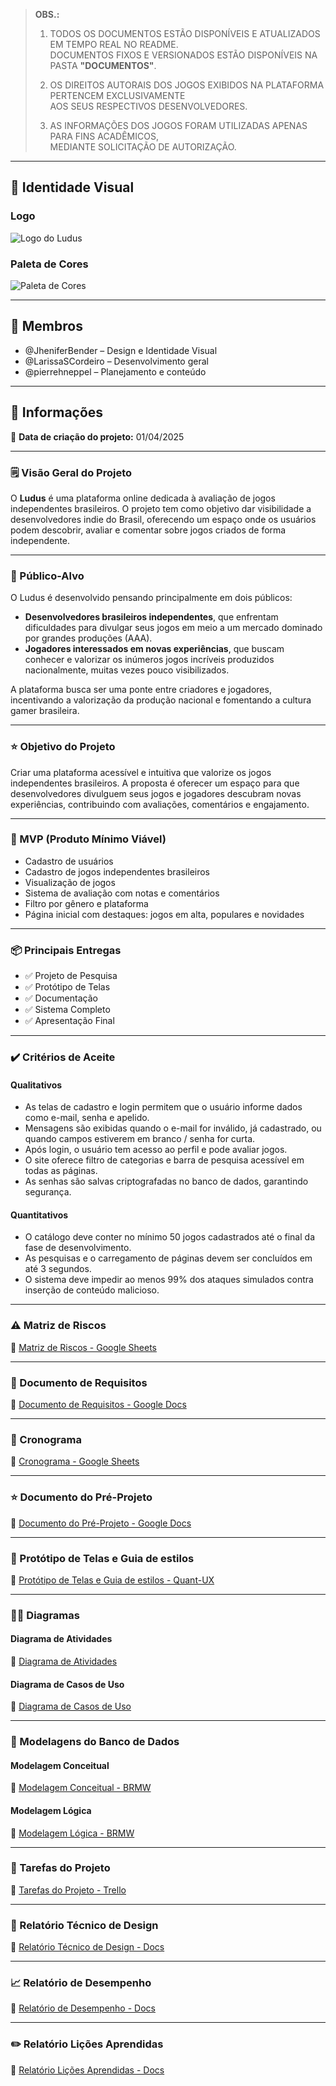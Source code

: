 > **OBS.:**
> 1. TODOS OS DOCUMENTOS ESTÃO DISPONÍVEIS E ATUALIZADOS EM TEMPO REAL NO README.  
>    DOCUMENTOS FIXOS E VERSIONADOS ESTÃO DISPONÍVEIS NA PASTA **"DOCUMENTOS"**.
> 
> 2. OS DIREITOS AUTORAIS DOS JOGOS EXIBIDOS NA PLATAFORMA PERTENCEM EXCLUSIVAMENTE  
>    AOS SEUS RESPECTIVOS DESENVOLVEDORES.
> 
> 3. AS INFORMAÇÕES DOS JOGOS FORAM UTILIZADAS APENAS PARA FINS ACADÊMICOS,  
>    MEDIANTE SOLICITAÇÃO DE AUTORIZAÇÃO.

---

## 🎨 Identidade Visual

### Logo
![Logo do Ludus](https://github.com/LarissaSCordeiro/Ludus/blob/5fc98394d2e716202f6a2578954c2847ba7d3af9/Imagens/Logotipo%20Ludus%20(atualizada).png)

### Paleta de Cores
![Paleta de Cores](https://github.com/LarissaSCordeiro/Ludus/blob/fab4d19b3ea04b5652e6c7231516e948d63f7d08/Imagens/Paleta%20de%20Cores%20Ludus.png)

---

## 👥 Membros

- @JheniferBender – Design e Identidade Visual
- @LarissaSCordeiro – Desenvolvimento geral
- @pierrehneppel – Planejamento e conteúdo

---

## 📌 Informações

📅 **Data de criação do projeto:** 01/04/2025

---

### 🗒 Visão Geral do Projeto

O **Ludus** é uma plataforma online dedicada à avaliação de jogos independentes brasileiros. O projeto tem como objetivo dar visibilidade a desenvolvedores indie do Brasil, oferecendo um espaço onde os usuários podem descobrir, avaliar e comentar sobre jogos criados de forma independente.

---

### 🎯 Público-Alvo

O Ludus é desenvolvido pensando principalmente em dois públicos:

- **Desenvolvedores brasileiros independentes**, que enfrentam dificuldades para divulgar seus jogos em meio a um mercado dominado por grandes produções (AAA).
- **Jogadores interessados em novas experiências**, que buscam conhecer e valorizar os inúmeros jogos incríveis produzidos nacionalmente, muitas vezes pouco visibilizados.

A plataforma busca ser uma ponte entre criadores e jogadores, incentivando a valorização da produção nacional e fomentando a cultura gamer brasileira.

---

### ⭐ Objetivo do Projeto

Criar uma plataforma acessível e intuitiva que valorize os jogos independentes brasileiros. A proposta é oferecer um espaço para que desenvolvedores divulguem seus jogos e jogadores descubram novas experiências, contribuindo com avaliações, comentários e engajamento.

---

### 🧩 MVP (Produto Mínimo Viável)

- Cadastro de usuários
- Cadastro de jogos independentes brasileiros
- Visualização de jogos
- Sistema de avaliação com notas e comentários
- Filtro por gênero e plataforma
- Página inicial com destaques: jogos em alta, populares e novidades

---

### 📦 Principais Entregas

- ✅ Projeto de Pesquisa  
- ✅ Protótipo de Telas  
- ✅ Documentação  
- ✅ Sistema Completo  
- ✅ Apresentação Final  

---

### ✔️ Critérios de Aceite

#### Qualitativos

- As telas de cadastro e login permitem que o usuário informe dados como e-mail, senha e apelido.
- Mensagens são exibidas quando o e-mail for inválido, já cadastrado, ou quando campos estiverem em branco / senha for curta.
- Após login, o usuário tem acesso ao perfil e pode avaliar jogos.
- O site oferece filtro de categorias e barra de pesquisa acessível em todas as páginas.
- As senhas são salvas criptografadas no banco de dados, garantindo segurança.

#### Quantitativos

- O catálogo deve conter no mínimo 50 jogos cadastrados até o final da fase de desenvolvimento.
- As pesquisas e o carregamento de páginas devem ser concluídos em até 3 segundos.
- O sistema deve impedir ao menos 99% dos ataques simulados contra inserção de conteúdo malicioso.

---

### ⚠️ Matriz de Riscos

📄 [Matriz de Riscos - Google Sheets](https://docs.google.com/spreadsheets/d/1YB6ge1JqUwTV280KSeChA1CRh8ZkDqPQBeVVRJGyc7Q/edit?usp=sharing)

---

### 📑 Documento de Requisitos

📄 [Documento de Requisitos - Google Docs](https://docs.google.com/document/d/1nwGpNzgDNhkSorWja8zdFBIu19M6-GUW/edit?usp=sharing&ouid=104092952947185357370&rtpof=true&sd=true)

---

### 📅 Cronograma

📄 [Cronograma - Google Sheets](https://docs.google.com/spreadsheets/d/1dqqndkkDbBrcT9zx_V7ehyULfcvbHYGMPKhsg61XIhQ/edit?usp=sharing)

---

### ⭐ Documento do Pré-Projeto

📄 [Documento do Pré-Projeto - Google Docs](https://docs.google.com/document/d/1TAfNFhpTicl6oxAAo2elxP0ehnYAGOqwYtcjRfPvorg/edit?usp=sharing)

---

### 🔨 Protótipo de Telas e Guia de estilos

📄 [Protótipo de Telas  e Guia de estilos - Quant-UX](https://app.quant-ux.com/#/apps/67fd3ecb9491e13d3f5568ab.html)

---

### 🚶‍♂️ Diagramas

#### Diagrama de Atividades

📄 [Diagrama de Atividades](https://github.com/LarissaSCordeiro/Ludus/tree/69a2a325bdedc7b94d7d14ee18372186e1e1ec51/Documentos/Diagramas/Diagrama%20de%20Atividades)

#### Diagrama de Casos de Uso

📄 [Diagrama de Casos de Uso](https://github.com/LarissaSCordeiro/Ludus/blob/a0830e4233d8d5bd50b0cfa6850e882b63221c55/Documentos/Diagramas/Diagrama%20de%20Casos%20de%20Uso%20-%20Ludus.pdf)

---

### 🎲 Modelagens do Banco de Dados

#### Modelagem Conceitual

📄 [Modelagem Conceitual - BRMW](https://app.brmodeloweb.com/#!/publicview/68424336adc033f78f1a6684)

#### Modelagem Lógica

📄 [Modelagem Lógica - BRMW](https://app.brmodeloweb.com/#!/publicview/6849851f5f7c40653b620124)

---

### 🔎 Tarefas do Projeto

📄 [Tarefas do Projeto - Trello](https://trello.com/invite/b/683359db20f1ee4069dbd58c/ATTI3837de042cc65c0fa5809bb590371ec8FA985B46/tarefas-do-projeto-ludus)

---

### 📝 Relatório Técnico de Design

📄 [Relatório Técnico de Design - Docs](https://docs.google.com/document/d/1oMJe90ux9ovuCe4i9T89w1CSWyW5A8smjiuWQpmG4Sk/edit?usp=sharing)

---

### 📈 Relatório de Desempenho

📄 [Relatório de Desempenho - Docs](https://docs.google.com/document/d/1LRqZEC9om083DDrTGLdj248ZvLWAkPNY/edit?usp=sharing&ouid=104092952947185357370&rtpof=true&sd=true)

---

### ✏️ Relatório Lições Aprendidas

📄 [Relatório Lições Aprendidas - Docs](https://docs.google.com/document/d/1w1GoujQIEhakpGTIowcEpFMmT5DfaRJW/edit?usp=sharing&ouid=104092952947185357370&rtpof=true&sd=true)




